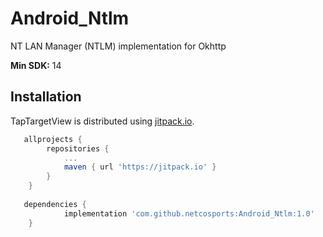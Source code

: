 # Android_Ntlm
NT LAN Manager (NTLM) implementation for Okhttp

**Min SDK:** 14

## Installation

TapTargetView is distributed using [jitpack.io](https://jitpack.io/).

```groovy
   allprojects {
		repositories {
			...
			maven { url 'https://jitpack.io' }
		}
	}
   
   dependencies {
	        implementation 'com.github.netcosports:Android_Ntlm:1.0'
	}
```
